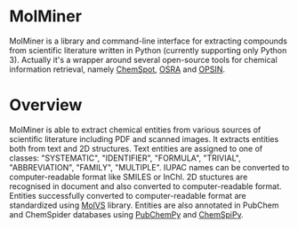# MolMiner
MolMiner is a library and command-line interface for extracting compounds from scientific literature written in Python (currently supporting only Python 3). Actually it's a wrapper around several open-source tools for chemical information retrieval, namely [ChemSpot][1], [OSRA][2] and [OPSIN][3].
# Overview
MolMiner is able to extract chemical entities from various sources of scientific literature including PDF and scanned images. It extracts entities both from text and 2D structures. Text entities are assigned to one of classes:
"SYSTEMATIC", "IDENTIFIER", "FORMULA", "TRIVIAL", "ABBREVIATION", "FAMILY", "MULTIPLE". IUPAC names can be converted to computer-readable format like SMILES or InChI. 2D stuctures are recognised in document and also converted to computer-readable format. Entities successfully converted to computer-readable format are standardized using [MolVS](https://github.com/mcs07/MolVS) library. Entities are also annotated in PubChem and ChemSpider databases using [PubChemPy](https://github.com/mcs07/PubChemPy) and [ChemSpiPy](https://github.com/mcs07/ChemSpiPy).

[1]: https://www.informatik.hu-berlin.de/de/forschung/gebiete/wbi/resources/chemspot/chemspot
[2]: https://sourceforge.net/p/osra/wiki/Home/
[3]: https://bitbucket.org/dan2097/opsin

